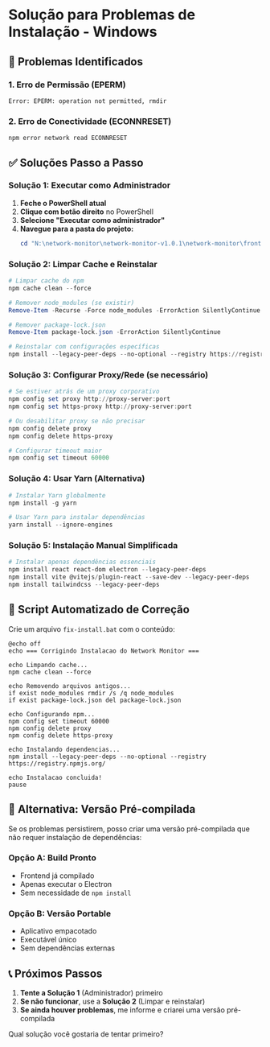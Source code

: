 # Solução para Problemas de Instalação - Windows

## 🚨 Problemas Identificados

### 1. Erro de Permissão (EPERM)
```
Error: EPERM: operation not permitted, rmdir
```

### 2. Erro de Conectividade (ECONNRESET)
```
npm error network read ECONNRESET
```

## ✅ Soluções Passo a Passo

### Solução 1: Executar como Administrador
1. **Feche o PowerShell atual**
2. **Clique com botão direito** no PowerShell
3. **Selecione "Executar como administrador"**
4. **Navegue para a pasta do projeto:**
   ```powershell
   cd "N:\network-monitor\network-monitor-v1.0.1\network-monitor\frontend"
   ```

### Solução 2: Limpar Cache e Reinstalar
```powershell
# Limpar cache do npm
npm cache clean --force

# Remover node_modules (se existir)
Remove-Item -Recurse -Force node_modules -ErrorAction SilentlyContinue

# Remover package-lock.json
Remove-Item package-lock.json -ErrorAction SilentlyContinue

# Reinstalar com configurações específicas
npm install --legacy-peer-deps --no-optional --registry https://registry.npmjs.org/
```

### Solução 3: Configurar Proxy/Rede (se necessário)
```powershell
# Se estiver atrás de um proxy corporativo
npm config set proxy http://proxy-server:port
npm config set https-proxy http://proxy-server:port

# Ou desabilitar proxy se não precisar
npm config delete proxy
npm config delete https-proxy

# Configurar timeout maior
npm config set timeout 60000
```

### Solução 4: Usar Yarn (Alternativa)
```powershell
# Instalar Yarn globalmente
npm install -g yarn

# Usar Yarn para instalar dependências
yarn install --ignore-engines
```

### Solução 5: Instalação Manual Simplificada
```powershell
# Instalar apenas dependências essenciais
npm install react react-dom electron --legacy-peer-deps
npm install vite @vitejs/plugin-react --save-dev --legacy-peer-deps
npm install tailwindcss --legacy-peer-deps
```

## 🔧 Script Automatizado de Correção

Crie um arquivo `fix-install.bat` com o conteúdo:

```batch
@echo off
echo === Corrigindo Instalacao do Network Monitor ===

echo Limpando cache...
npm cache clean --force

echo Removendo arquivos antigos...
if exist node_modules rmdir /s /q node_modules
if exist package-lock.json del package-lock.json

echo Configurando npm...
npm config set timeout 60000
npm config delete proxy
npm config delete https-proxy

echo Instalando dependencias...
npm install --legacy-peer-deps --no-optional --registry https://registry.npmjs.org/

echo Instalacao concluida!
pause
```

## 🚀 Alternativa: Versão Pré-compilada

Se os problemas persistirem, posso criar uma versão pré-compilada que não requer instalação de dependências:

### Opção A: Build Pronto
- Frontend já compilado
- Apenas executar o Electron
- Sem necessidade de `npm install`

### Opção B: Versão Portable
- Aplicativo empacotado
- Executável único
- Sem dependências externas

## 📞 Próximos Passos

1. **Tente a Solução 1** (Administrador) primeiro
2. **Se não funcionar**, use a **Solução 2** (Limpar e reinstalar)
3. **Se ainda houver problemas**, me informe e criarei uma versão pré-compilada

Qual solução você gostaria de tentar primeiro?

